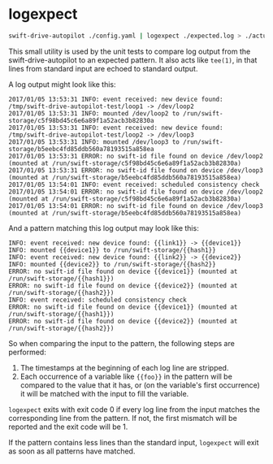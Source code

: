 # logexpect

```bash
swift-drive-autopilot ./config.yaml | logexpect ./expected.log > ./actual.log
```

This small utility is used by the unit tests to compare log output from the
swift-drive-autopilot to an expected pattern. It also acts like `tee(1)`, in
that lines from standard input are echoed to standard output.

A log output might look like this:

```
2017/01/05 13:53:31 INFO: event received: new device found: /tmp/swift-drive-autopilot-test/loop1 -> /dev/loop2
2017/01/05 13:53:31 INFO: mounted /dev/loop2 to /run/swift-storage/c5f98bd45c6e6a89f1a52acb3b82830a
2017/01/05 13:53:31 INFO: event received: new device found: /tmp/swift-drive-autopilot-test/loop2 -> /dev/loop3
2017/01/05 13:53:31 INFO: mounted /dev/loop3 to /run/swift-storage/b5eebc4fd85ddb560a78193515a858ea
2017/01/05 13:53:31 ERROR: no swift-id file found on device /dev/loop2 (mounted at /run/swift-storage/c5f98bd45c6e6a89f1a52acb3b82830a)
2017/01/05 13:53:31 ERROR: no swift-id file found on device /dev/loop3 (mounted at /run/swift-storage/b5eebc4fd85ddb560a78193515a858ea)
2017/01/05 13:54:01 INFO: event received: scheduled consistency check
2017/01/05 13:54:01 ERROR: no swift-id file found on device /dev/loop2 (mounted at /run/swift-storage/c5f98bd45c6e6a89f1a52acb3b82830a)
2017/01/05 13:54:01 ERROR: no swift-id file found on device /dev/loop3 (mounted at /run/swift-storage/b5eebc4fd85ddb560a78193515a858ea)
```

And a pattern matching this log output may look like this:

```
INFO: event received: new device found: {{link1}} -> {{device1}}
INFO: mounted {{device1}} to /run/swift-storage/{{hash1}}
INFO: event received: new device found: {{link2}} -> {{device2}}
INFO: mounted {{device2}} to /run/swift-storage/{{hash2}}
ERROR: no swift-id file found on device {{device1}} (mounted at /run/swift-storage/{{hash1}})
ERROR: no swift-id file found on device {{device2}} (mounted at /run/swift-storage/{{hash2}})
INFO: event received: scheduled consistency check
ERROR: no swift-id file found on device {{device1}} (mounted at /run/swift-storage/{{hash1}})
ERROR: no swift-id file found on device {{device2}} (mounted at /run/swift-storage/{{hash2}})
```

So when comparing the input to the pattern, the following steps are performed:

1. The timestamps at the beginning of each log line are stripped.
2. Each occurrence of a variable like `{{foo}}` in the pattern will be compared
   to the value that it has, or (on the variable's first occurrence) it will be
   matched with the input to fill the variable.

`logexpect` exits with exit code 0 if every log line from the input matches the
corresponding line from the pattern. If not, the first mismatch will be
reported and the exit code will be 1.

If the pattern contains less lines than the standard input, `logexpect` will
exit as soon as all patterns have matched.

